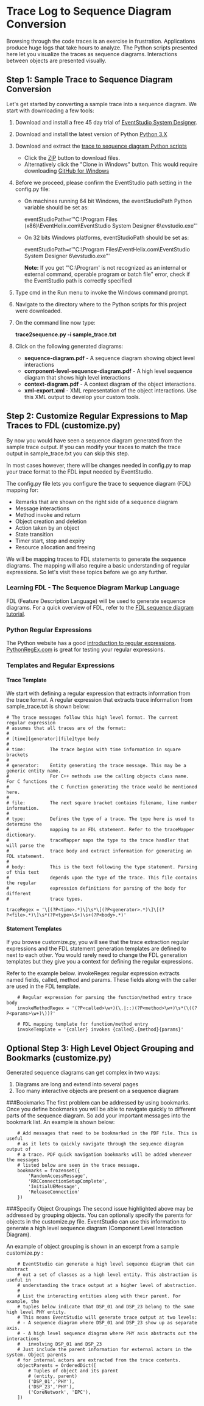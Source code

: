 # Trace Log to Sequence Diagram Conversion

Browsing through the code traces is an exercise in frustration. Applications produce huge logs that take
hours to analyze. The Python scripts presented here let you visualize the traces as sequence diagrams. Interactions
between objects are presented visually.

## Step 1: Sample Trace to Sequence Diagram Conversion

Let's get started by converting a sample trace into a sequence diagram. We start with downloading a few tools:

1. Download and install a free 45 day trial of [EventStudio System Designer](https://www.eventhelix.com/EventStudio/download.htm).
1. Download and install the latest version of Python [Python 3.X](https://www.python.org/downloads/)
1. Download and extract the [trace to sequence diagram Python scripts](https://github.com/eventhelix/trace-to-sequence-diagram/releases)
   * Click the [ZIP](https://github.com/eventhelix/trace-to-sequence-diagram/zipball/master) button to download files.
   * Alternatively click the "Clone in Windows" button. This would require downloading [GitHub for Windows](http://windows.github.com/)
1. Before we proceed, please confirm the EventStudio path setting in the config.py file:
	* On machines running 64 bit Windows, the eventStudioPath Python variable should be set as:

		eventStudioPath=r'"C:\Program Files (x86)\EventHelix.com\EventStudio System Designer 6\evstudio.exe"'
	* On 32 bits Windows platforms, eventStudioPath should be set as:

		eventStudioPath=r'"C:\Program Files\EventHelix.com\EventStudio System Designer 6\evstudio.exe"'

		**Note:** If you get "'C:\Program' is not recognized as an internal or external command, operable program or batch file" error, check if
		the EventStudio path is correctly specifiedl
		
1. Type cmd in the Run menu to invoke the Windows command prompt.
1. Navigate to the directory where to the Python scripts for this project were downloaded.
1. On the command line now type:

	**trace2sequence.py -i sample_trace.txt**  

1. Click on the following generated diagrams:
	* **sequence-diagram.pdf** - A sequence diagram showing object level interactions
	* **component-level-sequence-diagram.pdf** - A high level sequence diagram that shows high level interactions
	* **context-diagram.pdf** - A context diagram of the object interactions.
	* **xml-export.xml** - XML representation of the object interactions. Use this XML output to develop your custom tools.


## Step 2: Customize Regular Expressions to Map Traces to FDL (customize.py)

By now you would have seen a sequence diagram generated from the sample trace output. If you can modify your traces to 
match the trace output in sample_trace.txt you can skip this step.

In most cases however, there will be changes needed in config.py to map your trace format to the FDL input needed by EventStudio.

The config.py file lets you configure the trace to sequence diagram (FDL) mapping for:
* Remarks that are shown on the right side of a sequence diagram
* Message interactions
* Method invoke and return
* Object creation and deletion
* Action taken by an object
* State transition
* Timer start, stop and expiry
* Resource allocation and freeing

We will be mapping traces to FDL statements to generate the sequence diagrams. The mapping will also require a basic understanding
of regular expressions. So let's visit these topics before we go any further.

### Learning FDL - The Sequence Diagram Markup Language

FDL (Feature Description Language) will be used to generate sequence diagrams. For a quick overview of FDL, refer to the
[FDL sequence diagram tutorial](http://www.eventhelix.com/EventStudio/sequence-diagram-tutorial.pdf).

### Python Regular Expressions

The Python website has a good [introduction to regular expressions](http://docs.python.org/library/re.html). [PythonRegEx.com](http://www.pythonregex.com/)
is great for testing your regular expressions.

### Templates and Regular Expressions
#### Trace Template
We start with defining a regular expression that extracts information from the trace format. A
regular expression that extracts trace information from sample_trace.txt is shown below:

	# The trace messages follow this high level format. The current regular expression
	# assumes that all traces are of the format:
	#
	# [time][generator][file]type body
	#
	# time:         The trace begins with time information in square brackets
	#
	# generator:    Entity generating the trace message. This may be a generic entity name.
	#               For C++ methods use the calling objects class name. For C functions
	#               the C function generating the trace would be mentioned here.
	#
	# file:         The next square bracket contains filename, line number information.
	#
	# type:         Defines the type of a trace. The type here is used to determine the
	#               mapping to an FDL statement. Refer to the traceMapper dictionary.
	#               traceMapper maps the type to the trace handler that will parse the
	#               trace body and extract information for generating an FDL statement.
	#
	# body:         This is the text following the type statement. Parsing of this text
	#               depends upon the type of the trace. This file contains the regular
	#               expression definitions for parsing of the body for different
	#               trace types.

	traceRegex = '\[(?P<time>.*)\]\s*\[(?P<generator>.*)\]\[(?P<file>.*)\]\s*(?P<type>\S+)\s+(?P<body>.*)'

#### Statement Templates
If you browse customize.py, you will see that the trace extraction regular expressions and the FDL statement generation templates
are defined to next to each other. You would rarely need to change the FDL generation templates but they give you a context for
defining the regular expressions.

Refer to the example below. invokeRegex regular expression extracts named fields, called, method and params. These fields along
with the caller are used in the FDL template.

		# Regular expression for parsing the function/method entry trace body
		invokeMethodRegex = '(?P<called>\w+)(\.|::)(?P<method>\w+)\s*(\((?P<params>\w+)\))?'

		# FDL mapping template for function/method entry
		invokeTemplate = '{caller} invokes {called}.{method}{params}'

## Optional Step 3: High Level Object Grouping and Bookmarks (customize.py)

Generated sequence diagrams can get complex in two ways:
1. Diagrams are long and extend into several pages
2. Too many interactive objects are present on a sequence diagram

###Bookmarks
The first problem can be addressed by using bookmarks. Once you define bookmarks you will be able to navigate quickly to different parts 
of the sequence diagram. So add your important messages into the bookmark list. An example is shown below:

		# Add messages that need to be bookmarked in the PDF file. This is useful
		# as it lets to quickly navigate through the sequence diagram output of
		# a trace. PDF quick navigation bookmarks will be added whenever the messages
		# listed below are seen in the trace message.
		bookmarks = frozenset({
			'RandomAccessMessage',
			'RRCConnectionSetupComplete',
			'InitialUEMessage',
			'ReleaseConnection'
		})

###Specify Object Groupings
The second issue highlighted above may be addressed by grouping objects. You can optionally specify the parents for objects in the customize.py file.
EventStudio can use this information to generate a high level sequence diagram (Component Level Interaction Diagram).

An example of object grouping is shown in an excerpt from a sample customize.py :

		# EventStudio can generate a high level sequence diagram that can abstract
		# out a set of classes as a high level entity. This abstraction is useful in 
		# understanding the trace output at a higher level of abstraction.
		#
		# List the interacting entities along with their parent. For example, the 
		# tuples below indicate that DSP_01 and DSP_23 belong to the same high level PHY entity.
		# This means EventStudio will generate trace output at two levels:
		# - A sequence diagram where DSP_01 and DSP_23 show up as separate axis.
		# - A high level sequence diagram where PHY axis abstracts out the interactions
		#   involving DSP_01 and DSP_23
		# Just include the parent information for external actors in the system. Object parents
		# for internal actors are extracted from the trace contents.
		objectParents = OrderedDict([
			# Tuples of object and its parent
			# (entity, parent)
			('DSP_01','PHY'),
			('DSP_23','PHY'),
			('CoreNetwork', 'EPC'),
		])
